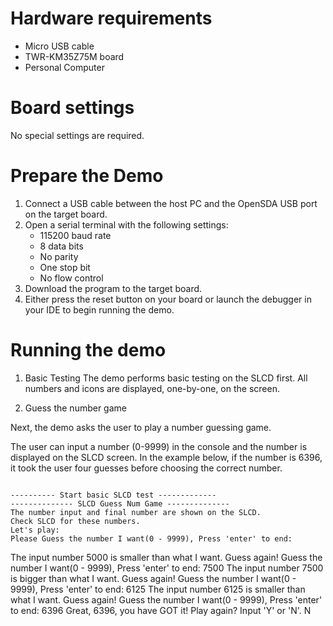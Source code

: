 Hardware requirements
=====================
- Micro USB cable
- TWR-KM35Z75M board
- Personal Computer

Board settings
============
No special settings are required.

Prepare the Demo
===============
1.  Connect a USB cable between the host PC and the OpenSDA USB port on the target board.
2.  Open a serial terminal with the following settings:
    - 115200 baud rate
    - 8 data bits
    - No parity
    - One stop bit
    - No flow control
3.  Download the program to the target board.
4.  Either press the reset button on your board or launch the debugger in your IDE to begin running the demo.

Running the demo
================
1. Basic Testing
The demo performs basic testing on the SLCD first. All numbers and icons are displayed, one-by-one, on the screen.

2. Guess the number game

Next, the demo asks the user to play a number guessing game.

The user can input a number (0-9999) in the console and the number is displayed on the SLCD screen.
In the example below, if the number is 6396, it took the user four guesses before choosing the correct number.
~~~~~~~~~~~~

---------- Start basic SLCD test -------------
-------------- SLCD Guess Num Game --------------
The number input and final number are shown on the SLCD.
Check SLCD for these numbers.
Let's play:
Please Guess the number I want(0 - 9999), Press 'enter' to end:
~~~~~~~~~~~~

The input number 5000 is smaller than what I want. Guess again!
Guess the number I want(0 - 9999), Press 'enter' to end: 7500
The input number 7500 is bigger than what I want. Guess again!
Guess the number I want(0 - 9999), Press 'enter' to end: 6125
The input number 6125 is smaller than what I want. Guess again!
Guess the number I want(0 - 9999), Press 'enter' to end: 6396
Great, 6396, you have GOT it!
Play again? Input 'Y' or 'N'.
N
~~~~~~~~~~~~~
